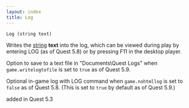 ```yaml
---
layout: index
title: Log
---
```


    Log (string text)

Writes the [string](../../types/string.html) **text** into the log, which can be viewed during play by entering LOG (as of Quest 5.8) or by pressing F11 in the desktop player.

Option to save to a text file in "Documents\Quest Logs\" when `game.writelogtofile` is set to `true` as of Quest 5.9.

Optional in-game log with LOG command when `game.nohtmllog` is set to `false` as of Quest 5.8. (This is set to `true` by default as of Quest 5.9.)

added in Quest 5.3
